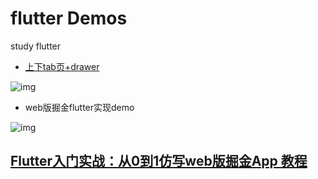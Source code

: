 # flutter Demos
study flutter
- [上下tab页+drawer](https://github.com/Nealyang/flutter/blob/a25b942d55/flutter_app/lib/main.dart?1539088393243)

![img](https://github.com/Nealyang/flutter/blob/master/images/tab_tabView.gif?1539088466497)

- web版掘金flutter实现demo

![img](https://github.com/Nealyang/flutter/blob/master/flutter_juejin/screenshots/juejin.gif?1543198030460)

## [Flutter入门实战：从0到1仿写web版掘金App 教程](https://github.com/Nealyang/flutter/tree/master/flutter_juejin)

